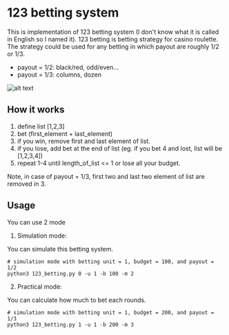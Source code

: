 # 123 betting system

This is implementation of 123 betting system (I don't know what it is called in English so I named it).
123 betting is betting strategy for casino roulette. The strategy could be used for any betting in which payout are roughly 1/2 or 1/3.

- payout = 1/2: black/red, odd/even...
- payout = 1/3: columns, dozen

![alt text](https://4.bp.blogspot.com/-ZmR3cq7UCp4/UaVVNJaf67I/AAAAAAAAUB8/-m63nOz10zc/s400/roulette.png)



## How it works

1. define list [1,2,3]
2. bet (first_element + last_element)
3. if you win, remove first and last element of list.
4. if you lose, add bet at the end of list (eg. if you bet 4 and lost, list will be [1,2,3,4])
5. repeat 1-4 until length_of_list <= 1 or lose all your budget.

Note, in case of payout = 1/3, first two and last two element of list are removed in 3.

## Usage

You can use 2 mode

1. Simulation mode:

You can simulate this betting system.

```
# simulation mode with betting unit = 1, budget = 100, and payout = 1/2
python3 123_betting.py 0 -u 1 -b 100 -m 2
```



2. Practical mode:

You can calculate how much to bet each rounds.

```
# simulation mode with betting unit = 1, budget = 200, and payout = 1/3
python3 123_betting.py 1 -u 1 -b 200 -m 3
```

